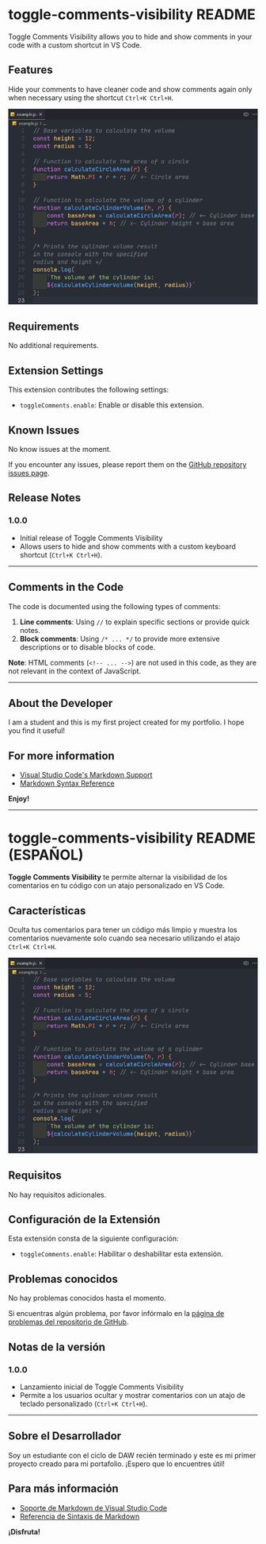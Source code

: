# toggle-comments-visibility README

Toggle Comments Visibility allows you to hide and show comments in your code with a custom shortcut in VS Code.

## Features

Hide your comments to have cleaner code and show comments again only when necessary using
the shortcut `Ctrl+K Ctrl+H`.

![Toggle Comments](images/toggle-comments.gif)

## Requirements

No additional requirements.

## Extension Settings

This extension contributes the following settings:

* `toggleComments.enable`: Enable or disable this extension.

## Known Issues

No know issues at the moment.

If you encounter any issues, please report them on the [GitHub repository issues page](https://github.com/BeruzDev/vsc_extension_toggle_comments/issues).

## Release Notes

### 1.0.0

- Initial release of Toggle Comments Visibility
- Allows users to hide and show comments with a custom keyboard shortcut (`Ctrl+K Ctrl+H`).

---

## Comments in the Code

The code is documented using the following types of comments:

1. **Line comments**: Using `//` to explain specific sections or provide quick notes.
2. **Block comments**: Using `/* ... */` to provide more extensive descriptions or to disable blocks of code.

**Note**: HTML comments (`<!-- ... -->`) are not used in this code, as they are not relevant in the context of JavaScript.

---

## About the Developer

I am a student and this is my first project created for my portfolio. I hope you find it useful!

## For more information

* [Visual Studio Code's Markdown Support](http://code.visualstudio.com/docs/languages/markdown)
* [Markdown Syntax Reference](https://help.github.com/articles/markdown-basics/)

**Enjoy!**

---

# toggle-comments-visibility README (ESPAÑOL)

**Toggle Comments Visibility** te permite alternar la visibilidad de los comentarios en tu código con un atajo personalizado en VS Code.

## Características

Oculta tus comentarios para tener un código más limpio y muestra los comentarios nuevamente solo cuando sea necesario utilizando el atajo `Ctrl+K Ctrl+H`.

![Toggle Comments](images/toggle-comments.gif)

## Requisitos

No hay requisitos adicionales.

## Configuración de la Extensión

Esta extensión consta de la siguiente configuración:

* `toggleComments.enable`: Habilitar o deshabilitar esta extensión.

## Problemas conocidos

No hay problemas conocidos hasta el momento.

Si encuentras algún problema, por favor infórmalo en la [página de problemas del repositorio de GitHub](https://github.com/BeruzDev/vsc_extension_toggle_comments/issues).

## Notas de la versión

### 1.0.0

- Lanzamiento inicial de Toggle Comments Visibility
- Permite a los usuarios ocultar y mostrar comentarios con un atajo de teclado personalizado (`Ctrl+K Ctrl+H`).

---

## Sobre el Desarrollador

Soy un estudiante con el ciclo de DAW recién terminado y este es mi primer proyecto creado para mi portafolio. ¡Espero que lo encuentres útil!

## Para más información

* [Soporte de Markdown de Visual Studio Code](http://code.visualstudio.com/docs/languages/markdown)
* [Referencia de Sintaxis de Markdown](https://help.github.com/articles/markdown-basics/)

**¡Disfruta!**